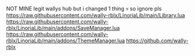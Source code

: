 NOT MINE
legit wallys hub but i changed 1 thing 💀
so ignore pls
https://raw.githubusercontent.com/wally-rblx/LinoriaLib/main/Library.lua
https://raw.githubusercontent.com/wally-rblx/LinoriaLib/main/addons/SaveManager.lua
https://raw.githubusercontent.com/wally-rblx/LinoriaLib/main/addons/ThemeManager.lua
https://github.com/wally-rblx
